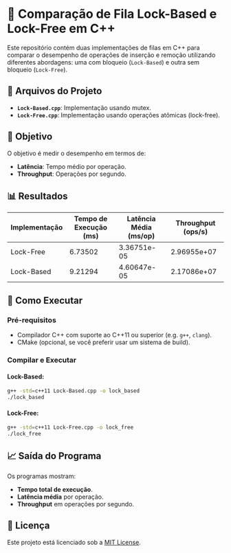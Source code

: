 # 🚀 Comparação de Fila Lock-Based e Lock-Free em C++

Este repositório contém duas implementações de filas em C++ para comparar o desempenho de operações de inserção e remoção utilizando diferentes abordagens: uma com bloqueio (`Lock-Based`) e outra sem bloqueio (`Lock-Free`).

## 📂 Arquivos do Projeto

- **`Lock-Based.cpp`**: Implementação usando mutex.
- **`Lock-Free.cpp`**: Implementação usando operações atômicas (lock-free).

## 🎯 Objetivo

O objetivo é medir o desempenho em termos de:

- **Latência**: Tempo médio por operação.
- **Throughput**: Operações por segundo.

## 📊 Resultados

| Implementação | Tempo de Execução (ms) | Latência Média (ms/op) | Throughput (ops/s) |
|---------------|------------------------|------------------------|--------------------|
| Lock-Free     | 6.73502                | 3.36751e-05            | 2.96955e+07        |
| Lock-Based    | 9.21294                | 4.60647e-05            | 2.17086e+07        |

## 🔧 Como Executar

### Pré-requisitos

- Compilador C++ com suporte ao C++11 ou superior (e.g. `g++`, `clang`).
- CMake (opcional, se você preferir usar um sistema de build).

### Compilar e Executar

#### Lock-Based:
```bash
g++ -std=c++11 Lock-Based.cpp -o lock_based
./lock_based
```

#### Lock-Free:
```bash
g++ -std=c++11 Lock-Free.cpp -o lock_free
./lock_free
```

## 📈 Saída do Programa

Os programas mostram:

- **Tempo total de execução**.
- **Latência média** por operação.
- **Throughput** em operações por segundo.

## 📜 Licença

Este projeto está licenciado sob a [MIT License](LICENSE).
